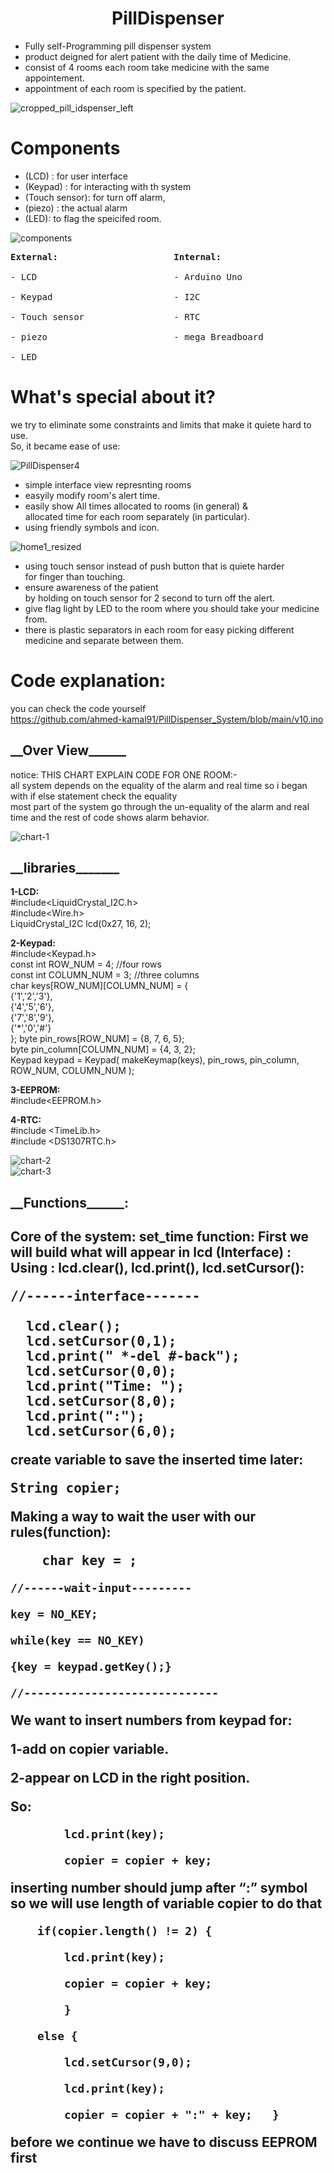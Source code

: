 # <center> PillDispenser</center>
* Fully self-Programming pill dispenser system </br>
* product deigned for alert patient with the daily time of Medicine. </br>
* consist of 4 rooms each room take medicine with the same appointement. </br>
* appointment of each room is specified by the patient. </br>

![cropped_pill_idspenser_left](https://github.com/ahmed-kamal91/PillDispenser_System/assets/91970695/07dd7135-34ed-4822-b728-228beb13f7bf)

# Components

* (LCD) : for user interface  
* (Keypad) : for interacting with th system
*  (Touch sensor): for turn off alarm, </br>
* (piezo) : the actual alarm
*  (LED): to flag the speicifed room. </br>

![components](https://github.com/ahmed-kamal91/PillDispenser_System/assets/91970695/ebfe4ba5-587b-4a39-b328-556d0e683ff1)

<pre>
<b>External:</b>                      <b>Internal:</b></br>
- LCD                          - Arduino Uno </br>
- Keypad                       - I2C </br>
- Touch sensor                 - RTC </br>
- piezo                        - mega Breadboard </br>
- LED 
</pre>



# What's special about it?
we try to eliminate some constraints and limits that make it quiete hard to use. </br>
So, it became ease of use: </br>

![PillDispenser4](https://github.com/ahmed-kamal91/PillDispenser_System/assets/91970695/a00fea07-18d3-4695-8c0c-c18c7f3c1f73)

  * simple interface view represnting rooms   
  * easyily modify room's alert time.
  * easily show All times allocated to rooms (in general) & </br>
  allocated time for each room separately (in particular).
  * using friendly symbols and icon.
 
<left>![home1_resized](https://github.com/ahmed-kamal91/PillDispenser_System/assets/91970695/e705d143-187e-4a85-bbab-2c5ce6692f04)
</left>

  * using touch sensor instead of push button that is quiete harder </br> 
  for finger than touching.
  * ensure awareness of the patient </br> by holding on touch sensor for 2 second to turn off the alert.
  * give flag light by LED to the room where you should take your medicine from.
  * there is plastic separators in each room for easy picking different medicine and separate between them.

# Code explanation:
 you can check the code yourself </br>
 https://github.com/ahmed-kamal91/PillDispenser_System/blob/main/v10.ino
 
 <h2>__Over View______</h2>
 notice: THIS CHART EXPLAIN CODE FOR ONE ROOM:- </br>
all system depends on the equality of the alarm and real time so i began with if else statement check the equality </br>
most part of the system go through the un-equality  of  the alarm and real time and the rest of code shows alarm behavior. </br>

![chart-1](https://github.com/ahmed-kamal91/PillDispenser_System/assets/91970695/c0954216-c840-469f-b9f5-d9b3d45834f4)


<h2>__libraries_______</h2>

<b>1-LCD:</b> </br>
#include<LiquidCrystal_I2C.h> </br>
#include<Wire.h> </br>
LiquidCrystal_I2C lcd(0x27, 16, 2); </br>

<b>2-Keypad:</b> </br>
#include<Keypad.h> </br>
const int ROW_NUM = 4; //four rows</br>
const int COLUMN_NUM = 3; //three columns </br>
char keys[ROW_NUM][COLUMN_NUM] = { </br>
  {'1','2','3'}, </br>
  {'4','5','6'}, </br>
  {'7','8','9'}, </br>
  {'*','0','#'}  </br>
};
byte pin_rows[ROW_NUM] = {8, 7, 6, 5}; </br>
byte pin_column[COLUMN_NUM] = {4, 3, 2}; </br>
Keypad keypad = Keypad( makeKeymap(keys), pin_rows, pin_column, ROW_NUM, COLUMN_NUM ); </br>

<b>3-EEPROM:</b> </br>
#include<EEPROM.h> </br>

<b>4-RTC:</b> </br>
#include <TimeLib.h> </br>
#include <DS1307RTC.h> </br>
 
![chart-2](https://github.com/ahmed-kamal91/PillDispenser_System/assets/91970695/33581b83-099e-445b-a394-d0115bcc4e68)
</br>
![chart-3](https://github.com/ahmed-kamal91/PillDispenser_System/assets/91970695/88c58d96-2a75-42e0-94a1-057ac4a6ecd4)

<h2>__Functions______:<h2>

Core of the system:
set_time function:
First we will build what will appear in lcd (Interface) :
Using : lcd.clear(), lcd.print(), lcd.setCursor():
<pre>
//------interface-------                                                    

  lcd.clear();                                                             
  lcd.setCursor(0,1);                                                       
  lcd.print(" *-del	#-back");                                        	
  lcd.setCursor(0,0);                                                       
  lcd.print("Time: ");                                                      
  lcd.setCursor(8,0);                                                       
  lcd.print(":");                                                           
  lcd.setCursor(6,0);                                                       
</pre>
create variable to save the  inserted time later:</br>
<pre>
String copier;
</pre>
Making a way to wait the user with our rules(function):
 <pre>
  	char key = ;
</pre>
  	//------wait-input--------- 	

  	key = NO_KEY; 

  	while(key == NO_KEY)

  	{key = keypad.getKey();}

 	//-----------------------------

We want to insert numbers from keypad for:

1-add on copier variable.

2-appear on LCD in the right position.

So:

          	lcd.print(key);

          	copier = copier + key;

inserting number should jump after “:” symbol so we will use length of variable  copier to do that

 

      	if(copier.length() != 2) {

          	lcd.print(key);

          	copier = copier + key;

        	}

      	else {  

          	lcd.setCursor(9,0);

          	lcd.print(key);

          	copier = copier + ":" + key;   }

 before we continue we have to discuss EEPROM first


